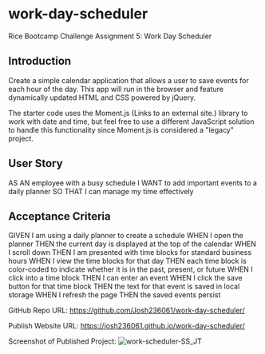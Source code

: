 # work-day-scheduler
Rice Bootcamp Challenge Assignment 5: Work Day Scheduler

## Introduction

Create a simple calendar application that allows a user to save events for each hour of the day. This app will run in the browser and feature dynamically updated HTML and CSS powered by jQuery.

The starter code uses the Moment.js (Links to an external site.) library to work with date and time, but feel free to use a different JavaScript solution to handle this functionality since Moment.js is considered a "legacy" project.

## User Story
AS AN employee with a busy schedule
I WANT to add important events to a daily planner
SO THAT I can manage my time effectively

## Acceptance Criteria
GIVEN I am using a daily planner to create a schedule
WHEN I open the planner
THEN the current day is displayed at the top of the calendar
WHEN I scroll down
THEN I am presented with time blocks for standard business hours
WHEN I view the time blocks for that day
THEN each time block is color-coded to indicate whether it is in the past, present, or future
WHEN I click into a time block
THEN I can enter an event
WHEN I click the save button for that time block
THEN the text for that event is saved in local storage
WHEN I refresh the page
THEN the saved events persist

GitHub Repo URL: https://github.com/Josh236061/work-day-scheduler/

Publish Website URL: https://josh236061.github.io/work-day-scheduler/

Screenshot of Published Project:
![work-scheduler-SS_JT](https://user-images.githubusercontent.com/71394743/190549690-35220165-9657-4cf2-b098-63d2ee86a18a.png)
